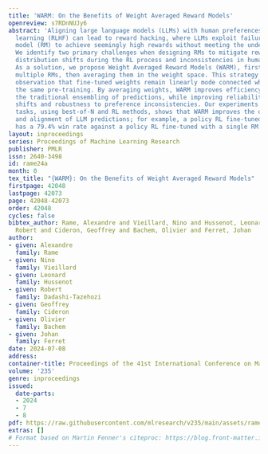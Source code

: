 ```yaml
---
title: 'WARM: On the Benefits of Weight Averaged Reward Models'
openreview: s7RDnNUJy6
abstract: 'Aligning large language models (LLMs) with human preferences through reinforcement
  learning (RLHF) can lead to reward hacking, where LLMs exploit failures in the reward
  model (RM) to achieve seemingly high rewards without meeting the underlying objectives.
  We identify two primary challenges when designing RMs to mitigate reward hacking:
  distribution shifts during the RL process and inconsistencies in human preferences.
  As a solution, we propose Weight Averaged Reward Models (WARM), first fine-tuning
  multiple RMs, then averaging them in the weight space. This strategy follows the
  observation that fine-tuned weights remain linearly mode connected when sharing
  the same pre-training. By averaging weights, WARM improves efficiency compared to
  the traditional ensembling of predictions, while improving reliability under distribution
  shifts and robustness to preference inconsistencies. Our experiments on summarization
  tasks, using best-of-N and RL methods, shows that WARM improves the overall quality
  and alignment of LLM predictions; for example, a policy RL fine-tuned with WARM
  has a 79.4% win rate against a policy RL fine-tuned with a single RM.'
layout: inproceedings
series: Proceedings of Machine Learning Research
publisher: PMLR
issn: 2640-3498
id: rame24a
month: 0
tex_title: "{WARM}: On the Benefits of Weight Averaged Reward Models"
firstpage: 42048
lastpage: 42073
page: 42048-42073
order: 42048
cycles: false
bibtex_author: Rame, Alexandre and Vieillard, Nino and Hussenot, Leonard and Dadashi-Tazehozi,
  Robert and Cideron, Geoffrey and Bachem, Olivier and Ferret, Johan
author:
- given: Alexandre
  family: Rame
- given: Nino
  family: Vieillard
- given: Leonard
  family: Hussenot
- given: Robert
  family: Dadashi-Tazehozi
- given: Geoffrey
  family: Cideron
- given: Olivier
  family: Bachem
- given: Johan
  family: Ferret
date: 2024-07-08
address:
container-title: Proceedings of the 41st International Conference on Machine Learning
volume: '235'
genre: inproceedings
issued:
  date-parts:
  - 2024
  - 7
  - 8
pdf: https://raw.githubusercontent.com/mlresearch/v235/main/assets/rame24a/rame24a.pdf
extras: []
# Format based on Martin Fenner's citeproc: https://blog.front-matter.io/posts/citeproc-yaml-for-bibliographies/
---
```

